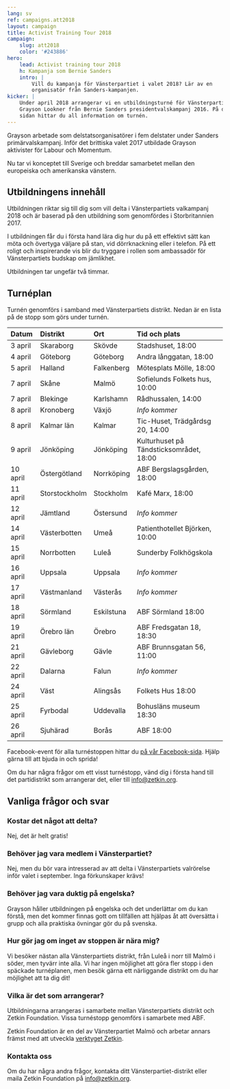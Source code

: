 ```yaml
---
lang: sv
ref: campaigns.att2018
layout: campaign
title: Activist Training Tour 2018
campaign:
    slug: att2018
    color: '#243886'
hero:
    lead: Activist training tour 2018
    h: Kampanja som Bernie Sanders
    intro: |
        Vill du kampanja för Vänsterpartiet i valet 2018? Lär av en
        organisatör från Sanders-kampanjen.
kicker: |
    Under april 2018 arrangerar vi en utbildningsturné för Vänsterpartiet med
    Grayson Lookner från Bernie Sanders presidentvalskampanj 2016. På den här
    sidan hittar du all information om turnén.
---
```


Grayson arbetade som delstatsorganisatörer i fem delstater under Sanders
primärvalskampanj. Inför det brittiska valet 2017 utbildade Grayson aktivister
för Labour och Momentum.

Nu tar vi konceptet till Sverige och breddar samarbetet mellan den europeiska
och amerikanska vänstern.

## Utbildningens innehåll
Utbildningen riktar sig till dig som vill delta i Vänsterpartiets valkampanj
2018 och är baserad på den utbildning som genomfördes i Storbritannien 2017.

I utbildningen får du i första hand lära dig hur du på ett effektivt sätt kan
möta och övertyga väljare på stan, vid dörrknackning eller i telefon. På ett
roligt och inspirerande vis blir du tryggare i rollen som ambassadör för
Vänsterpartiets budskap om jämlikhet.

Utbildningen tar ungefär två timmar.

## Turnéplan
Turnén genomförs i samband med Vänsterpartiets distrikt. Nedan är en lista
på de stopp som görs under turnén.

| Datum    | Distrikt          | Ort          | Tid och plats
|:---------|:------------------|:-------------|:-----------------------------
| 3 april  | Skaraborg         | Skövde       | Stadshuset, 18:00
| 4 april  | Göteborg          | Göteborg     | Andra långgatan, 18:00
| 5 april  | Halland           | Falkenberg   | Mötesplats Mölle, 18:00
| 7 april  | Skåne             | Malmö        | Sofielunds Folkets hus, 10:00
| 7 april  | Blekinge          | Karlshamn    | Rådhussalen, 14:00
| 8 april  | Kronoberg         | Växjö        | _Info kommer_
| 8 april  | Kalmar län        | Kalmar       | Tic-Huset, Trädgårdsg 20, 14:00
| 9 april  | Jönköping         | Jönköping    | Kulturhuset på Tändsticksområdet, 18:00
| 10 april | Östergötland      | Norrköping   | ABF Bergslagsgården, 18:00
| 11 april | Storstockholm     | Stockholm    | Kafé Marx, 18:00
| 12 april | Jämtland          | Östersund    | _Info kommer_
| 14 april | Västerbotten      | Umeå         | Patienthotellet Björken, 10:00
| 15 april | Norrbotten        | Luleå        | Sunderby Folkhögskola   
| 16 april | Uppsala           | Uppsala      | _Info kommer_
| 17 april | Västmanland       | Västerås     | _Info kommer_
| 18 april | Sörmland          | Eskilstuna   | ABF Sörmland 18:00
| 19 april | Örebro län        | Örebro       | ABF Fredsgatan 18, 18:30
| 21 april | Gävleborg         | Gävle        | ABF Brunnsgatan 56, 11:00
| 22 april | Dalarna           | Falun        | _Info kommer_
| 24 april | Väst              | Alingsås     | Folkets Hus 18:00
| 25 april | Fyrbodal          | Uddevalla    | Bohusläns museum 18:30
| 26 april | Sjuhärad          | Borås        | ABF 18:00

Facebook-event för alla turnéstoppen hittar du [på vår Facebook-sida](https://facebook.com/pg/zetkinfoundation/events).
Hjälp gärna till att bjuda in och sprida!

Om du har några frågor om ett visst turnéstopp, vänd dig i första hand till
det partidistrikt som arrangerar det, eller till info@zetkin.org.

## Vanliga frågor och svar
### Kostar det något att delta?
Nej, det är helt gratis!

### Behöver jag vara medlem i Vänsterpartiet?
Nej, men du bör vara intresserad av att delta i Vänsterpartiets valrörelse
inför valet i september. Inga förkunskaper krävs!

### Behöver jag vara duktig på engelska?
Grayson håller utbildningen på engelska och det underlättar om du kan förstå,
men det kommer finnas gott om tillfällen att hjälpas åt att översätta i grupp
och alla praktiska övningar gör du på svenska.

### Hur gör jag om inget av stoppen är nära mig?
Vi besöker nästan alla Vänsterpartiets distrikt, från Luleå i norr till Malmö
i söder, men tyvärr inte alla. Vi har ingen möjlighet att göra fler stopp i
den späckade turnéplanen, men besök gärna ett närliggande distrikt om du har
möjlighet att ta dig dit!

### Vilka är det som arrangerar?
Utbildningarna arrangeras i samarbete mellan Vänsterpartiets distrikt och
Zetkin Foundation. Vissa turnéstopp genomförs i samarbete med ABF.

Zetkin Foundation är en del av Vänsterpartiet Malmö och arbetar annars
främst med att utveckla [verktyget Zetkin](/sv/zetkin).



### Kontakta oss
Om du har några andra frågor, kontakta ditt Vänsterpartiet-distrikt eller
maila Zetkin Foundation på [info@zetkin.org](mailto:info@zetkin.org).
